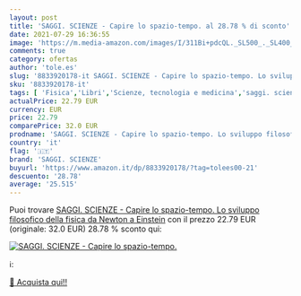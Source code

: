 ```yaml
---
layout: post
title: 'SAGGI. SCIENZE - Capire lo spazio-tempo. al 28.78 % di sconto'
date: 2021-07-29 16:36:55
image: 'https://m.media-amazon.com/images/I/311Bi+pdcQL._SL500_._SL400_.jpg'
comments: true
category: ofertas
author: 'tole.es'
slug: '8833920178-it SAGGI. SCIENZE - Capire lo spazio-tempo. Lo sviluppo...'
sku: '8833920178-it'
tags: [ 'Fisica','Libri','Scienze, tecnologia e medicina','saggi. scienze', ]
actualPrice: 22.79 EUR
currency: EUR
price: 22.79
comparePrice: 32.0 EUR
prodname: 'SAGGI. SCIENZE - Capire lo spazio-tempo. Lo sviluppo filosofico della fisica da Newton a Einstein'
country: 'it'
flag: '🇮🇹'
brand: 'SAGGI. SCIENZE'
buyurl: 'https://www.amazon.it/dp/8833920178/?tag=tolees00-21'
descuento: '28.78'
average: '25.515'
---
```


Puoi trovare [SAGGI. SCIENZE - Capire lo spazio-tempo. Lo sviluppo filosofico della fisica da Newton a Einstein](https://www.amazon.it/dp/8833920178/?tag=tolees00-21) con il prezzo 22.79 EUR (originale: 32.0 EUR) 28.78 % sconto qui:

[![SAGGI. SCIENZE - Capire lo spazio-tempo.](https://m.media-amazon.com/images/I/311Bi+pdcQL._SL500_._SL400_.jpg)](https://www.amazon.it/dp/8833920178/?tag=tolees00-21)

ℹ️:


[🛒 Acquista qui!!](https://www.amazon.it/dp/8833920178/?tag=tolees00-21)
